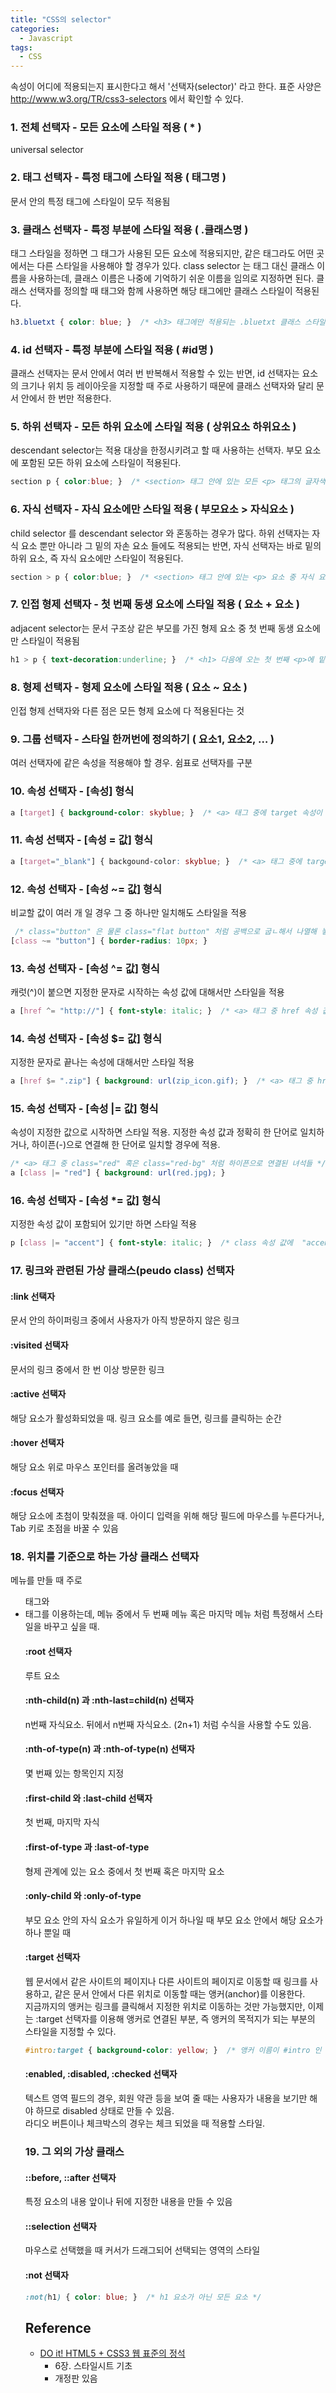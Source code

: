 ```yaml
---
title: "CSS의 selector"
categories:
  - Javascript
tags:
  - CSS
---
```


속성이 어디에 적용되는지 표시한다고 해서 '선택자(selector)' 라고 한다. 표준 사양은 http://www.w3.org/TR/css3-selectors 에서 확인할 수 있다.

### 1. 전체 선택자 - 모든 요소에 스타일 적용 ( * )
universal selector

### 2. 태그 선택자 - 특정 태그에 스타일 적용 ( 태그명 )
문서 안의 특정 태그에 스타일이 모두 적용됨

### 3. 클래스 선택자 - 특정 부분에 스타일 적용 ( .클래스명 )
태그 스타일을 정하면 그 태그가 사용된 모든 요소에 적용되지만, 같은 태그라도 어떤 곳에서는 다른 스타일을 사용해야 할 경우가 있다.
class selector 는 태그 대신 클래스 이름을 사용하는데, 클래스 이름은 나중에 기억하기 쉬운 이름을 임의로 지정하면 된다.
클래스 선택자를 정의할 때 태그와 함께 사용하면 해당 태그에만 클래스 스타일이 적용된다.

```css
h3.bluetxt { color: blue; }  /* <h3> 태그에만 적용되는 .bluetxt 클래스 스타일 규칙 */
```

### 4. id 선택자 - 특정 부분에 스타일 적용 ( #id명 )
클래스 선택자는 문서 안에서 여러 번 반복해서 적용할 수 있는 반면, id 선택자는 요소의 크기나 위치 등 레이아웃을 지정할 때 주로 사용하기 때문에 클래스 선택자와 달리 문서 안에서 한 번만 적용한다.

### 5. 하위 선택자 - 모든 하위 요소에 스타일 적용 ( 상위요소 하위요소 )
descendant selector는 적용 대상을 한정시키려고 할 때 사용하는 선택자. 부모 요소에 포함된 모든 하위 요소에 스타일이 적용된다.

```css
section p { color:blue; }  /* <section> 태그 안에 있는 모든 <p> 태그의 글자색을 파란색으로 */
```

### 6. 자식 선택자 - 자식 요소에만 스타일 적용 ( 부모요소 > 자식요소 )
child selector 를 descendant selector 와 혼동하는 경우가 많다. 하위 선택자는 자식 요소 뿐만 아니라 그 밑의 자손 요소 들에도 적용되는 반면, 자식 선택자는 바로 밑의 하위 요소, 즉 자식 요소에만 스타일이 적용된다.

```css
section > p { color:blue; }  /* <section> 태그 안에 있는 <p> 요소 중 자식 요소인 <p>의 글자색을 파란색으로 */
```

### 7. 인접 형제 선택자 - 첫 번째 동생 요소에 스타일 적용 ( 요소 + 요소 )
adjacent selector는 문서 구조상 같은 부모를 가진 형제 요소 중 첫 번째 동생 요소에만 스타일이 적용됨

```css
h1 > p { text-decoration:underline; }  /* <h1> 다음에 오는 첫 번째 <p>에 밑줄 */
```

### 8. 형제 선택자 - 형제 요소에 스타일 적용 ( 요소 ~ 요소 )
인접 형제 선택자와 다른 점은 모든 형제 요소에 다 적용된다는 것

### 9. 그룹 선택자 - 스타일 한꺼번에 정의하기 ( 요소1, 요소2, … )
여러 선택자에 같은 속성을 적용해야 할 경우. 쉼표로 선택자를 구분

### 10. 속성 선택자 - [속성] 형식
```css
a [target] { background-color: skyblue; }  /* <a> 태그 중에 target 속성이 있는 녀석들 */
```

### 11. 속성 선택자 - [속성 = 값] 형식
```css
a [target="_blank"] { backgound-color: skyblue; }  /* <a> 태그 중에 target="_blank" 인 녀석들 */
```

### 12. 속성 선택자 -  [속성 ~= 값] 형식
비교할 값이 여러 개 일 경우 그 중 하나만 일치해도 스타일을 적용

```css
 /* class="button" 은 물론 class="flat button" 처럼 공백으로 굽ㄴ해서 나열해 놓은 경우에도 스타일 적용*/
[class ~= "button"] { border-radius: 10px; }
```

### 13. 속성 선택자 -  [속성 ^= 값] 형식
캐럿(^)이 붙으면 지정한 문자로 시작하는 속성 값에 대해서만 스타일을 적용

```css
a [href ^= "http://"] { font-style: italic; }  /* <a> 태그 중 href 속성 값이 "http://" 로 시작하는 녀석들 */
```

### 14. 속성 선택자 -  [속성 $= 값] 형식
지정한 문자로 끝나는 속성에 대해서만 스타일 적용

```css
a [href $= ".zip"] { background: url(zip_icon.gif); }  /* <a> 태그 중 href 속성 값이 ".zip" 으로 끝나는 녀석들 */
```

### 15. 속성 선택자 -  [속성 |= 값] 형식
속성이 지정한 값으로 시작하면 스타일 적용. 지정한 속성 값과 정확히 한 단어로 일치하거나, 하이픈(-)으로 연결해 한 단어로 일치할 경우에 적용.

```css
/* <a> 태그 중 class="red" 혹은 class="red-bg" 처럼 하이픈으로 연결된 녀석들 */
a [class |= "red"] { background: url(red.jpg); }  
```

### 16. 속성 선택자 -  [속성 *= 값] 형식
지정한 속성 값이 포함되어 있기만 하면 스타일 적용

```css
p [class |= "accent"] { font-style: italic; }  /* class 속성 값에  "accent" 단어가 들어간 녀석들*/
```

### 17. 링크와 관련된 가상 클래스(peudo class) 선택자

#### :link 선택자
문서 안의 하이퍼링크 중에서 사용자가 아직 방문하지 않은 링크

#### :visited 선택자
문서의 링크 중에서 한 번 이상 방문한 링크

#### :active 선택자
해당 요소가 활성화되었을 때. 링크 요소를 예로 들면, 링크를 클릭하는 순간

#### :hover 선택자
해당 요소 위로 마우스 포인터를 올려놓았을 때

#### :focus 선택자
해당 요소에 초첨이 맞춰졌을 때. 아이디 입력을 위해 해당 필드에 마우스를 누른다거나, Tab 키로 초점을 바꿀 수 있음

### 18. 위치를 기준으로 하는 가상 클래스 선택자
메뉴를 만들 때 주로 <ul> 태그와 <li> 태그를 이용하는데, 메뉴 중에서 두 번째 메뉴 혹은 마지막 메뉴 처럼 특정해서 스타일을 바꾸고 싶을 때.

#### :root 선택자
루트 요소

#### :nth-child(n) 과 :nth-last=child(n) 선택자
n번째 자식요소. 뒤에서 n번째 자식요소. (2n+1) 처럼 수식을 사용할 수도 있음.

#### :nth-of-type(n) 과 :nth-of-type(n) 선택자
몇 번째 있는 항목인지 지정

#### :first-child 와 :last-child 선택자
첫 번째, 마지막 자식

#### :first-of-type 과 :last-of-type
형제 관계에 있는 요소 중에서 첫 번째 혹은 마지막 요소

#### :only-child 와 :only-of-type
부모 요소 안의 자식 요소가 유일하게 이거 하나일 때
부모 요소 안에서 해당 요소가 하나 뿐일 때

#### :target 선택자
웹 문서에서 같은 사이트의 페이지나 다른 사이트의 페이지로 이동할 때 링크를 사용하고, 같은 문서 안에서 다른 위치로 이동할 때는 앵커(anchor)를 이용한다.  
지금까지의 앵커는 링크를 클릭해서 지정한 위치로 이동하는 것만 가능했지만, 이제는 :target 선택자를 이용해 앵커로 연결된 부분, 즉 앵커의 목적지가 되는 부분의 스타일을 지정할 수 있다.

```css
#intro:target { background-color: yellow; }  /* 앵커 이름이 #intro 인 곳으로 링크하게 될 경우 */
```

#### :enabled, :disabled, :checked 선택자
텍스트 영역 필드의 경우, 회원 약관 등을 보여 줄 때는 사용자가 내용을 보기만 해야 하므로 disabled 상태로 만들 수 있음.  
라디오 버튼이나 체크박스의 경우는 체크 되었을 때 적용할 스타일.


### 19. 그 외의 가상 클래스

#### ::before, ::after 선택자
특정 요소의 내용 앞이나 뒤에 지정한 내용을 만들 수 있음

#### ::selection 선택자
마우스로 선택했을 때 커서가 드래그되어 선택되는 영역의 스타일

#### :not 선택자

```css
:not(h1) { color: blue; }  /* h1 요소가 아닌 모든 요소 */
```


## Reference
- [DO it! HTML5 + CSS3 웹 표준의 정석](http://book.naver.com/bookdb/book_detail.nhn?bid=7309491)
    + 6장. 스타일시트 기초
    + 개정판 있음
